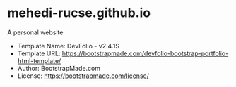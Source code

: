 # mehedi-rucse.github.io
A personal website
* Template Name: DevFolio - v2.4.1S
* Template URL: https://bootstrapmade.com/devfolio-bootstrap-portfolio-html-template/
* Author: BootstrapMade.com
* License: https://bootstrapmade.com/license/

